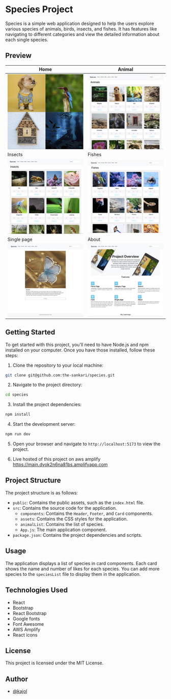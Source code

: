 # Species Project

Species is a simple web application designed to help the users
explore various species of animals, birds, insects, and fishes. It
has features like navigating to different categories and view the
detailed information about each single species.

## Preview 



|Home|Animal|
|---|---|
|![image](/src/assets/img/homepage.png)|![image](/src/assets/img/animal.png)|
|Insects|Fishes|
|![image](/src/assets/img/insects.png)|![image](/src/assets/img/fishes.png)|
|Single page|About|
|![image](/src/assets/img/singlepage.png)|![image](/src/assets/img/about.png)|



## Getting Started

To get started with this project, you'll need to have Node.js and npm installed on your computer. Once you have those installed, follow these steps:

1. Clone the repository to your local machine:

```bash
git clone git@github.com:the-sankari/species.git
```

2. Navigate to the project directory:

```bash
cd species
```

3. Install the project dependencies:

```bash
npm install
```

4. Start the development server:

```bash
npm run dev
```

5. Open your browser and navigate to `http://localhost:5173` to view the project.

6. Live hosted of this project on aws amplify https://main.dyok2n6na81bs.amplifyapp.com

## Project Structure

The project structure is as follows:

- `public`: Contains the public assets, such as the `index.html` file.
- `src`: Contains the source code for the application.
  - `components`: Contains the `Header`, `Footer`, and `Card` components.
  - `assets`: Contains the CSS styles for the application.
  - `animalList`: Contains the list of species.
  - `App.js`: The main application component.
- `package.json`: Contains the project dependencies and scripts.

## Usage

The application displays a list of species in card components. Each card shows the name and number of likes for each species. You can add more species to the `speciesList` file to display them in the application.

## Technologies Used

- React
- Bootstrap
- React Bootstrap
- Google fonts
- Font Awesome
- AWS Amplify
- React icons

## License

This project is licensed under the MIT License.

## Author

- [@kajol](https://github.com/the-sankari)
